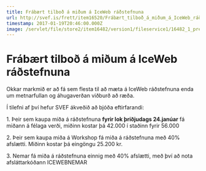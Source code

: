 ```yaml
---
title: Frábært tilboð á miðum á IceWeb ráðstefnuna
url: http://svef.is/frett/item16520/Frábært_tilboð_á_miðum_á_IceWeb_ráðstefnuna
timestamp: 2017-01-19T20:46:00.000Z
image: /servlet/file/store2/item16482/version1/fileservice1/16482_1_preview.jpg
---
```


# Frábært tilboð á miðum á IceWeb ráðstefnuna

Okkar markmið er að fá sem flesta til að mæta á IceWeb ráðstefnuna enda um metnarfullan og áhugaverðan viðburð að ræða.

Í tilefni af því hefur SVEF ákveðið að bjóða eftirfarandi:

1\. Þeir sem kaupa miða á ráðstefnuna **fyrir lok þriðjudags 24.janúar** fá miðann á félaga verði, miðinn kostar þá 42.000 í staðinn fyrir 56.000

2\. Þeir sem kaupa miða á Workshop fá miða á ráðstefnuna með 40% afslætti. Miðinn kostar þá eingöngu 25.200 kr.

3\. Nemar fá miða á ráðstefnuna einnig með 40% afslætti, með því að nota afsláttarkóðann ICEWEBNEMAR
